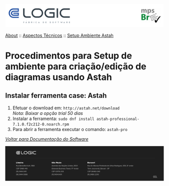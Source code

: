 ![Cabecalho](../../../Index-Anexos/Cabecalho.png)

[About](../../About.md) :: [Aspectos Técnicos](../Aspectos-Tecnicos.md) :: [Setup Ambiente Astah](Setup-Ambiente-Astah.md)

#  Procedimentos para Setup de ambiente para criação/edição de diagramas usando Astah

## Instalar ferramenta case: Astah

1. Efetuar o download em: `http://astah.net/download` <br> _Nota: Baixar a opção trial 50 dias_
2. Instalar a ferramenta: `sudo dnf install astah-professional-7.1.0.f2c212-0.noarch.rpm`
3. Para abrir a ferramenta executar o comando: `astah-pro`


_[Voltar para Documentação do Software](../../.../Index.md)_


![Rodape](../../../Index-Anexos/Rodape.png)
